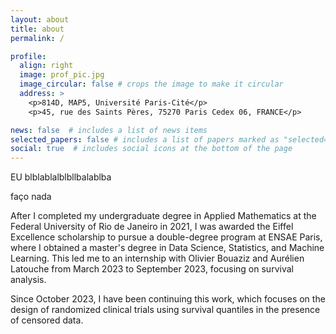 ```yaml
---
layout: about
title: about
permalink: /

profile:
  align: right
  image: prof_pic.jpg
  image_circular: false # crops the image to make it circular
  address: >
    <p>814D, MAP5, Université Paris-Cité</p>
    <p>45, rue des Saints Pères, 75270 Paris Cedex 06, FRANCE</p>

news: false  # includes a list of news items
selected_papers: false # includes a list of papers marked as "selected={true}"
social: true  # includes social icons at the bottom of the page
---
```


EU blblablalblbllbalablba

faço nada 

After I completed my undergraduate degree in Applied Mathematics at the Federal University of Rio de Janeiro in 2021, I was awarded the Eiffel Excellence scholarship to pursue a double-degree program at ENSAE Paris, where I obtained a master's degree in Data Science, Statistics, and Machine Learning. This led me to an internship with Olivier Bouaziz and Aurélien Latouche from March 2023 to September 2023, focusing on survival analysis. 

Since October 2023, I have been continuing this work, which focuses on the design of randomized clinical trials using survival quantiles in the presence of censored data.




